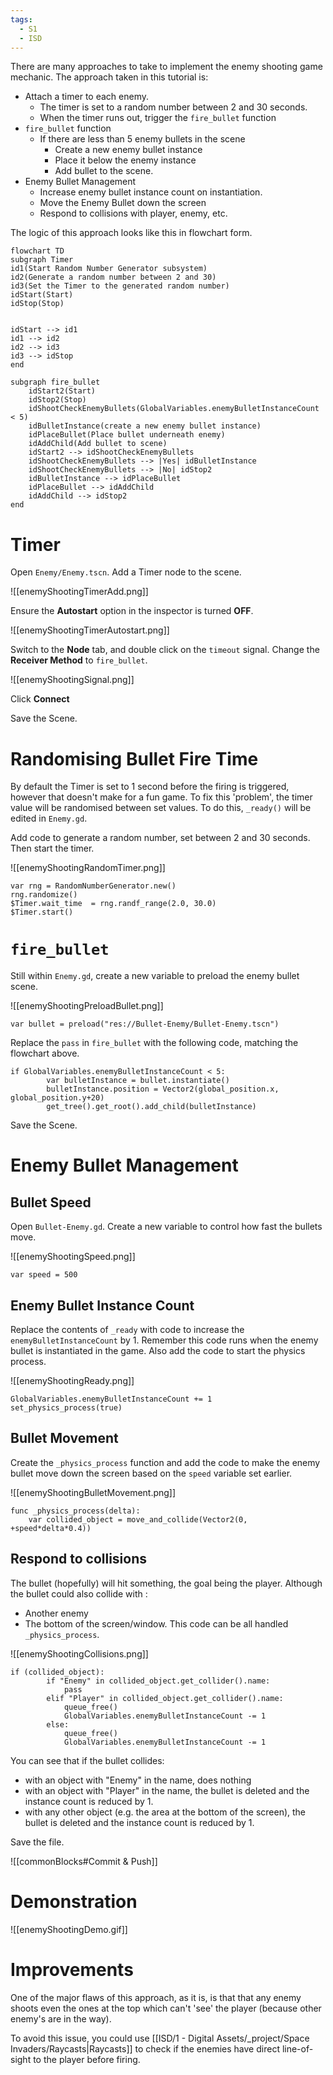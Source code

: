```yaml
---
tags:
  - S1
  - ISD
---
```


There are many approaches to take to implement the enemy shooting game mechanic. The approach taken in this tutorial is:
- Attach a timer to each enemy.
	- The timer is set to a random number between 2 and 30 seconds.
	- When the timer runs out, trigger the `fire_bullet` function
- `fire_bullet` function
	- If there are less than 5 enemy bullets in the scene
		- Create a new enemy bullet instance
		- Place it below the enemy instance
		- Add bullet to the scene.
- Enemy Bullet Management
	- Increase enemy bullet instance count on instantiation.
	- Move the Enemy Bullet down the screen
	- Respond to collisions with player, enemy, etc.

The logic of this approach looks like this in flowchart form.

```mermaid
flowchart TD
subgraph Timer
id1(Start Random Number Generator subsystem)
id2(Generate a random number between 2 and 30)
id3(Set the Timer to the generated random number)
idStart(Start)
idStop(Stop)


idStart --> id1
id1 --> id2
id2 --> id3
id3 --> idStop
end

subgraph fire_bullet
	idStart2(Start)
	idStop2(Stop)
	idShootCheckEnemyBullets(GlobalVariables.enemyBulletInstanceCount < 5)
	idBulletInstance(create a new enemy bullet instance)
	idPlaceBullet(Place bullet underneath enemy)
	idAddChild(Add bullet to scene)
	idStart2 --> idShootCheckEnemyBullets
	idShootCheckEnemyBullets --> |Yes| idBulletInstance
	idShootCheckEnemyBullets --> |No| idStop2
	idBulletInstance --> idPlaceBullet
	idPlaceBullet --> idAddChild
	idAddChild --> idStop2
end	
```

# Timer

Open `Enemy/Enemy.tscn`. Add a Timer node to the scene.

![[enemyShootingTimerAdd.png]]

Ensure the **Autostart** option in the inspector is turned **OFF**. 

![[enemyShootingTimerAutostart.png]]

Switch to the **Node** tab, and double click on the `timeout` signal. Change the **Receiver Method** to `fire_bullet`.

![[enemyShootingSignal.png]]

Click **Connect**

Save the Scene.

# Randomising Bullet Fire Time

By default the Timer is set to 1 second before the firing is triggered, however that doesn't make for a fun game. To fix this 'problem', the timer value will be randomised between set values. To do this, `_ready()` will be edited in `Enemy.gd`.

Add code to generate a random number, set between 2 and 30 seconds. Then start the timer.

![[enemyShootingRandomTimer.png]]

```gdscript
var rng = RandomNumberGenerator.new()
rng.randomize()
$Timer.wait_time  = rng.randf_range(2.0, 30.0)
$Timer.start()
```

# `fire_bullet`

Still within `Enemy.gd`, create a new variable to preload the enemy bullet scene.

![[enemyShootingPreloadBullet.png]]

```gdscript
var bullet = preload("res://Bullet-Enemy/Bullet-Enemy.tscn")
```

Replace the `pass` in `fire_bullet` with the following code, matching the flowchart above.

```gdscript
if GlobalVariables.enemyBulletInstanceCount < 5:
		var bulletInstance = bullet.instantiate()
		bulletInstance.position = Vector2(global_position.x, global_position.y+20)
		get_tree().get_root().add_child(bulletInstance)
```

Save the Scene.



# Enemy Bullet Management

## Bullet Speed

Open `Bullet-Enemy.gd`.  Create a new variable to control how fast the bullets move.

![[enemyShootingSpeed.png]]

```gdscript
var speed = 500
```

## Enemy Bullet Instance Count

Replace the contents of `_ready` with code to increase the `enemyBulletInstanceCount` by 1. Remember this code runs when the enemy bullet is instantiated in the game. Also add the code to start the physics process.

![[enemyShootingReady.png]]

```gdscript
GlobalVariables.enemyBulletInstanceCount += 1
set_physics_process(true)
```


## Bullet Movement

Create the `_physics_process` function and add the code to make the enemy bullet move down the screen based on the `speed` variable set earlier.

![[enemyShootingBulletMovement.png]]

```gdscript
func _physics_process(delta):
	var collided_object = move_and_collide(Vector2(0, +speed*delta*0.4))
```

## Respond to collisions

The bullet (hopefully) will hit something, the goal being the player. Although the bullet could also collide with :
- Another enemy
- The bottom of the screen/window.
This code can be all handled `_physics_process`.

![[enemyShootingCollisions.png]]

```gdscript
if (collided_object):
		if "Enemy" in collided_object.get_collider().name:
			pass
		elif "Player" in collided_object.get_collider().name:
			queue_free()
			GlobalVariables.enemyBulletInstanceCount -= 1
		else:
			queue_free()
			GlobalVariables.enemyBulletInstanceCount -= 1
```

You can see that if the bullet collides:
- with an object with "Enemy" in the name, does nothing
- with an object with "Player" in the name, the bullet is deleted and the instance count is reduced by 1.
- with any other object (e.g. the area at the bottom of the screen), the bullet is deleted and the instance count is reduced by 1.

Save the file.

![[commonBlocks#Commit & Push]]
# Demonstration

![[enemyShootingDemo.gif]]

# Improvements

One of the major flaws of this approach, as it is, is that that any enemy shoots even the ones at the top which can't 'see' the player (because other enemy's are in the way).

To avoid this issue, you could use [[ISD/1 - Digital Assets/_project/Space Invaders/Raycasts|Raycasts]] to check if the enemies have direct line-of-sight to the player before firing.
